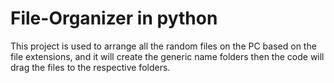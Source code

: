 # File-Organizer in python
This project is used to arrange all the random files on the PC based on the file extensions, and it will create the generic name folders then the code will drag the files to the respective folders.
